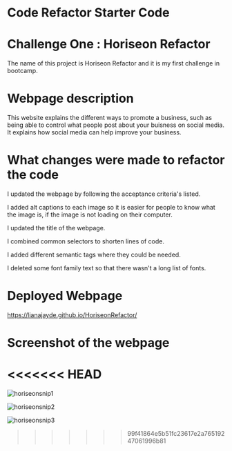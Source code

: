 # Code Refactor Starter Code
# Challenge One : Horiseon Refactor
The name of this project is Horiseon Refactor and it is my first challenge in bootcamp.


# Webpage description

This website explains the different ways to promote a business, such as being able to control what people 
post about your buisness on social media.
It explains how social media can help improve your business. 


# What changes were made to refactor the code

I updated the webpage by following the acceptance criteria's listed.

I added alt captions to each image so it is easier for people to know what the image is, if the image is not loading on their computer.

I updated the title of the webpage.

I combined common selectors to shorten lines of code.

I added different semantic tags where they could be needed.
 
I deleted some font family text so that there wasn't a long list of fonts.

# Deployed Webpage
https://lianajayde.github.io/HoriseonRefactor/

# Screenshot of the webpage
<<<<<<< HEAD
=======

![horiseonsnip1](https://user-images.githubusercontent.com/117928966/217622196-e9436caa-d26a-48d7-b8b2-31f33dedc336.png)

![horiseonsnip2](https://user-images.githubusercontent.com/117928966/217622235-fa0d7f4b-9e49-43e8-80b1-e5317354f945.png)

![horiseonsnip3](https://user-images.githubusercontent.com/117928966/217622258-069c135d-1e2f-4620-8c4f-012068aa57db.png)
>>>>>>> 99f41864e5b51fc23617e2a76519247061996b81
